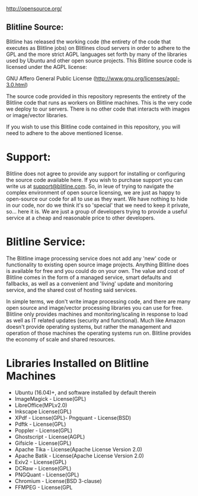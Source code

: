 http://opensource.org/


Blitline Source:
---

Blitline has released the working code (the entirety of the code that executes as Blitline jobs) on Blitlines cloud servers in order to adhere to the GPL and the more strict AGPL languages set forth by many of the libraries used by Ubuntu and other open source projects. This Blitline source code is licensed under the AGPL license:

GNU Affero General Public License (http://www.gnu.org/licenses/agpl-3.0.html)

The source code provided in this repository represents the entirety of the Blitline code that runs as workers on Blitline machines. This is the very code we deploy to our servers. There is no other code that interacts with images or image/vector libraries.

If you wish to use this Blitline code contained in this repository, you will need to adhere to the above mentioned license.

# Support:
Blitline does not agree to provide any support for installing or configuring the source code available here. If you wish to purchase support you can write us at support@blitline.com. So, in leue of trying to navigate the complex environment of open source licensing, we are just as happy to open-source our code for all to use as they want. We have nothing to hide in our code, nor do we think it's so 'special' that we need to keep it private, so... here it is. We are just a group of developers trying to provide a useful service at a cheap and reasonable price to other developers.

# Blitline Service:
The Blitline image processing service does not add any 'new' code or functionality to existing open source image projects. Anything Blitline does is available for free and you could do on your own. The value and cost of Blitline comes in the form of a managed service, smart defaults and fallbacks, as well as a convenient and 'living' update and monitoring service, and the shared cost of hosting said services.

In simple terms, we don't write image processing code, and there are many open source and image/vector processing libraries you can use for free. Blitline only provides machines and monitoring/scaling in response to load as well as IT related updates (security and functional). Much like Amazon doesn't provide operating systems, but rather the management and operation of those machines the operating systems run on. Blitline provides the economy of scale and shared resources.


# Libraries Installed on Blitline Machines
- Ubuntu (16.04)+, and software installed by default therein
- ImageMagick - License(GPL)
- LibreOffice(MPLv2.0)
- Inkscape License(GPL)
- XPdf - License(GPL)- Pngquant - License(BSD)
- Pdftk - License(GPL)
- Poppler - License(GPL)
- Ghostscript - License(AGPL)
- Gifsicle - License(GPL)
- Apache Tika - License(Apache License Version 2.0)
- Apache Batik - License(Apache License Version 2.0)
- Exiv2 - License(GPL)
- DCRaw - License(GPL)
- PNGQuant - License(GPL)
- Chromium - License(BSD 3-clause)
- FFMPEG - License(GPL


